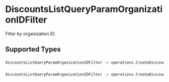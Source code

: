 # DiscountsListQueryParamOrganizationIDFilter

Filter by organization ID.


## Supported Types

### 

```go
discountsListQueryParamOrganizationIDFilter := operations.CreateDiscountsListQueryParamOrganizationIDFilterStr(string{/* values here */})
```

### 

```go
discountsListQueryParamOrganizationIDFilter := operations.CreateDiscountsListQueryParamOrganizationIDFilterArrayOfStr([]string{/* values here */})
```

